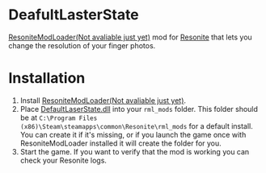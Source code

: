 # DeafultLasterState
[ResoniteModLoader(Not avaliable just yet)]() mod for [Resonite](https://resonite.com/) that lets you change the resolution of your finger photos.

# Installation
1. Install [ResoniteModLoader(Not avaliable just yet)]().
2. Place [DefaultLaserState.dll](https://github.com/LeCloutPanda/Resolutions/releases/latest/download/DefaultLaserState.dll) into your `rml_mods` folder. This folder should be at `C:\Program Files (x86)\Steam\steamapps\common\Resonite\rml_mods` for a default install. You can create it if it's missing, or if you launch the game once with ResoniteModLoader installed it will create the folder for you.
3. Start the game. If you want to verify that the mod is working you can check your Resonite logs.
